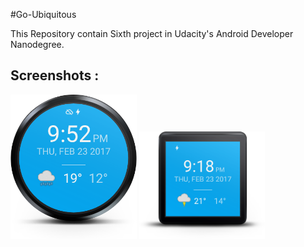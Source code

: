#Go-Ubiquitous

This Repository contain Sixth project in Udacity's Android Developer Nanodegree.

Screenshots :
---------------------

<img width="40%" src="/art/wear_round.png" />     <img width="40%" src="/art/wear_square.png" />



